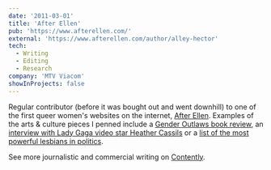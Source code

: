 ```yaml
---
date: '2011-03-01'
title: 'After Ellen'
pub: 'https://www.afterellen.com/'
external: 'https://www.afterellen.com/author/alley-hector'
tech:
  - Writing
  - Editing
  - Research
company: 'MTV Viacom'
showInProjects: false
---
```


Regular contributor (before it was bought out and went downhill) to one of the first queer women's websites on the internet, [After Ellen](https://www.afterellen.com/author/alley-hector). Examples of the arts & culture pieces I penned include a [Gender Outlaws book review](https://www.afterellen.com/more/79376-gender-outlaws-the-next-generation-gives-us-an-update), an [interview with Lady Gaga video star Heather Cassils](https://www.afterellen.com/general-news/70193-an-interview-with-heather-cassils) or a [list of the most powerful lesbians in politics](https://www.afterellen.com/more/71618-rachel-maddow-tops-the-list-of-most-powerful-lesbians-in-politics).

See more journalistic and commercial writing on [Contently](https://alleyhector.contently.com/).


